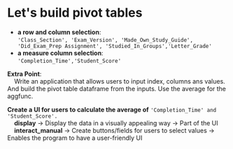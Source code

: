 # **Let's build pivot tables**

- **a row and column selection**:  
`'Class_Section', 'Exam_Version', 'Made_Own_Study_Guide', 'Did_Exam_Prep Assignment', 'Studied_In_Groups','Letter_Grade'`  
- **a measure column selection**:  
`'Completion_Time','Student_Score'`  

**Extra Point**:  
&nbsp;&nbsp;&nbsp;&nbsp;Write an application that allows users to input index, columns ans values. And build the pivot table dataframe from the inputs. Use the average for the aggfunc.  

**Create a UI for users to calculate the average of** `'Completion_Time' and 'Student_Score'.`  
&nbsp;&nbsp;&nbsp;&nbsp;**display** → Display the data in a visually appealing way → Part of the UI  
&nbsp;&nbsp;&nbsp;&nbsp;**interact_manual** → Create buttons/fields for users to select values → Enables the program to have a user-friendly UI

